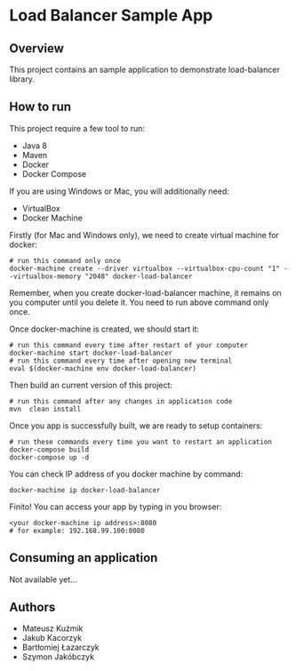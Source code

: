 # Load Balancer Sample App

## Overview
This project contains an sample application to demonstrate load-balancer library.

## How to run
This project require a few tool to run:
- Java 8
- Maven
- Docker
- Docker Compose

If you are using Windows or Mac, you will additionally need:
- VirtualBox
- Docker Machine

Firstly (for Mac and Windows only), we need to create virtual machine for docker:

```
# run this command only once
docker-machine create --driver virtualbox --virtualbox-cpu-count "1" --virtualbox-memory "2048" docker-load-balancer
```
Remember, when you create docker-load-balancer machine, it remains on you computer until you delete it. You need
to run above command only once.

Once docker-machine is created, we should start it:
```
# run this command every time after restart of your computer
docker-machine start docker-load-balancer
# run this command every time after opening new terminal
eval $(docker-machine env docker-load-balancer)
```

Then build an current version of this project:
```
# run this command after any changes in application code
mvn  clean install
```

Once you app is successfully built, we are ready to setup containers:
```
# run these commands every time you want to restart an application
docker-compose build
docker-compose up -d
```

You can check IP address of you docker machine by command:
```
docker-machine ip docker-load-balancer
```

Finito! You can access your app by typing in you browser:
```
<your docker-machine ip address>:8080
# for example: 192.168.99.100:8080
```

## Consuming an application

Not available yet...

## Authors
- Mateusz Kuźmik
- Jakub Kacorzyk
- Bartłomiej Łazarczyk
- Szymon Jakóbczyk



